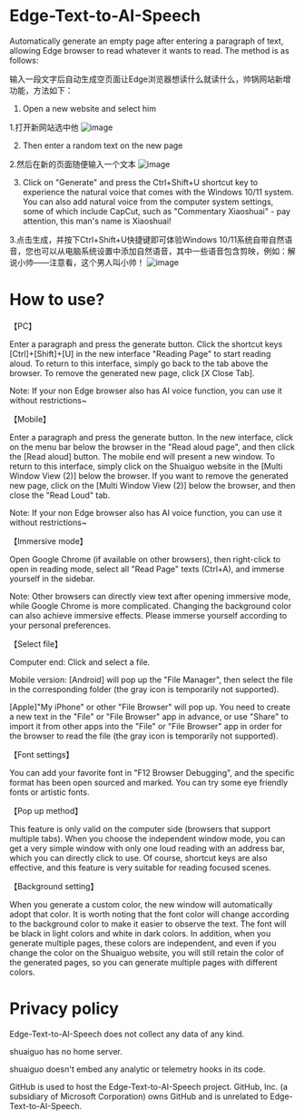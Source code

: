 # Edge-Text-to-AI-Speech

Automatically generate an empty page after entering a paragraph of text, allowing Edge browser to read whatever it wants to read. The method is as follows:

输入一段文字后自动生成空页面让Edge浏览器想读什么就读什么，帅锅网站新增功能，方法如下：

1. Open a new website and select him

1.打开新网站选中他
![image](https://github.com/user-attachments/assets/6a59fae3-dab5-4ef6-ac5d-2c2e2f56e815)

2. Then enter a random text on the new page

2.然后在新的页面随便输入一个文本
![image](https://github.com/user-attachments/assets/36b1c764-8dd6-4a22-94e1-ffd2a1dbfcab)

3. Click on "Generate" and press the Ctrl+Shift+U shortcut key to experience the natural voice that comes with the Windows 10/11 system. You can also add natural voice from the computer system settings, some of which include CapCut, such as "Commentary Xiaoshuai" - pay attention, this man's name is Xiaoshuai!

3.点击生成，并按下Ctrl+Shift+U快捷键即可体验Windows 10/11系统自带自然语音，您也可以从电脑系统设置中添加自然语音，其中一些语音包含剪映，例如：解说小帅——注意看，这个男人叫小帅！
![image](https://github.com/user-attachments/assets/be1a2ca5-40c5-46d3-a6cd-a0a4d6e7bcc3)

# How to use?

【PC】

Enter a paragraph and press the generate button. Click the shortcut keys [Ctrl]+[Shift]+[U] in the new interface "Reading Page" to start reading aloud. To return to this interface, simply go back to the tab above the browser. To remove the generated new page, click [X Close Tab].

Note: If your non Edge browser also has AI voice function, you can use it without restrictions~

【Mobile】

Enter a paragraph and press the generate button. In the new interface, click on the menu bar below the browser in the "Read aloud page", and then click the [Read aloud] button. The mobile end will present a new window. To return to this interface, simply click on the Shuaiguo website in the [Multi Window View (2)] below the browser. If you want to remove the generated new page, click on the [Multi Window View (2)] below the browser, and then close the "Read Loud" tab.

Note: If your non Edge browser also has AI voice function, you can use it without restrictions~

【Immersive mode】

Open Google Chrome (if available on other browsers), then right-click to open in reading mode, select all "Read Page" texts (Ctrl+A), and immerse yourself in the sidebar.

Note: Other browsers can directly view text after opening immersive mode, while Google Chrome is more complicated. Changing the background color can also achieve immersive effects. Please immerse yourself according to your personal preferences.

【Select file】

Computer end: Click and select a file.

Mobile version: [Android] will pop up the "File Manager", then select the file in the corresponding folder (the gray icon is temporarily not supported).

[Apple]"My iPhone" or other "File Browser" will pop up. You need to create a new text in the "File" or "File Browser" app in advance, or use "Share" to import it from other apps into the "File" or "File Browser" app in order for the browser to read the file (the gray icon is temporarily not supported).

【Font settings】

You can add your favorite font in "F12 Browser Debugging", and the specific format has been open sourced and marked. You can try some eye friendly fonts or artistic fonts.

【Pop up method】

This feature is only valid on the computer side (browsers that support multiple tabs). When you choose the independent window mode, you can get a very simple window with only one loud reading with an address bar, which you can directly click to use. Of course, shortcut keys are also effective, and this feature is very suitable for reading focused scenes.

【Background setting】

When you generate a custom color, the new window will automatically adopt that color. It is worth noting that the font color will change according to the background color to make it easier to observe the text. The font will be black in light colors and white in dark colors. In addition, when you generate multiple pages, these colors are independent, and even if you change the color on the Shuaiguo website, you will still retain the color of the generated pages, so you can generate multiple pages with different colors.

# Privacy policy

Edge-Text-to-AI-Speech does not collect any data of any kind.

﻿shuaiguo has no home server.

shuaiguo doesn't embed any analytic or telemetry hooks in its code.

﻿GitHub is used to host the Edge-Text-to-AI-Speech project. GitHub, Inc. (a subsidiary of Microsoft Corporation) owns GitHub and is unrelated to Edge-Text-to-AI-Speech.
